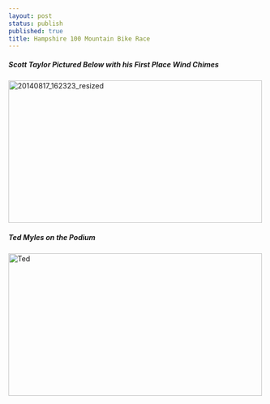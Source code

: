 ```yaml
---
layout: post
status: publish
published: true
title: Hampshire 100 Mountain Bike Race
---
```



<h5>Scott Taylor Pictured Below with his First Place Wind Chimes</h5>

<a href="http://www.bluehillscycling.com/BHCC-3/wp-content/uploads/2014/08/20140817_162323_resized.jpg"><img class="alignnone size-full wp-image-601" alt="20140817_162323_resized" src="http://www.bluehillscycling.com/BHCC-3/wp-content/uploads/2014/08/20140817_162323_resized.jpg" width="500" height="281" /></a>





<h5>Ted Myles on the Podium </h5>

<a href="http://www.bluehillscycling.com/BHCC-3/wp-content/uploads/2014/08/Ted.jpg"><img src="http://www.bluehillscycling.com/BHCC-3/wp-content/uploads/2014/08/Ted.jpg" alt="Ted" width="500" height="281" class="alignnone size-full wp-image-604" /></a>
		